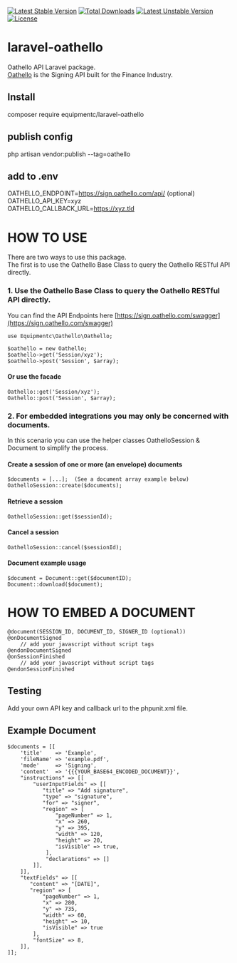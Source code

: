 [![Latest Stable Version](https://poser.pugx.org/equipmentc/laravel-oathello/v)](//packagist.org/packages/equipmentc/laravel-oathello) [![Total Downloads](https://poser.pugx.org/equipmentc/laravel-oathello/downloads)](//packagist.org/packages/equipmentc/laravel-oathello) [![Latest Unstable Version](https://poser.pugx.org/equipmentc/laravel-oathello/v/unstable)](//packagist.org/packages/equipmentc/laravel-oathello) [![License](https://poser.pugx.org/equipmentc/laravel-oathello/license)](//packagist.org/packages/equipmentc/laravel-oathello)

# laravel-oathello
Oathello API Laravel package.  
[Oathello](https://www.oathello.com/oathello-sign) is the Signing API built for the Finance Industry.

## Install
composer require equipmentc/laravel-oathello

## publish config
php artisan vendor:publish --tag=oathello

## add to .env
OATHELLO_ENDPOINT=https://sign.oathello.com/api/  (optional)  
OATHELLO_API_KEY=xyz  
OATHELLO_CALLBACK_URL=https://xyz.tld

# HOW TO USE
There are two ways to use this package.  
The first is to use the Oathello Base Class to query the Oathello RESTful API directly.

### 1. Use the Oathello Base Class to query the Oathello RESTful API directly.

You can find the API Endpoints here [https://sign.oathello.com/swagger](https://sign.oathello.com/swagger)

```
use Equipmentc\Oathello\Oathello;

$oathello = new Oathello;
$oathello->get('Session/xyz');
$oathello->post('Session', $array);
```

#### Or use the facade
```
Oathello::get('Session/xyz');
Oathello::post('Session', $array);
```

### 2. For embedded integrations you may only be concerned with documents.

In this scenario you can use the helper classes OathelloSession & Document to simplify the process.

#### Create a session of one or more (an envelope) documents
```
$documents = [...];  (See a document array example below)
OathelloSession::create($documents);
```

#### Retrieve a session
```
OathelloSession::get($sessionId);
```

#### Cancel a session
```
OathelloSession::cancel($sessionId);
```

#### Document example usage
```
$document = Document::get($documentID);
Document::download($document);
```

# HOW TO EMBED A DOCUMENT
```
@document(SESSION_ID, DOCUMENT_ID, SIGNER_ID (optional))
@onDocumentSigned
    // add your javascript without script tags
@endonDocumentSigned
@onSessionFinished
    // add your javascript without script tags
@endonSessionFinished
```

## Testing
Add your own API key and callback url to the phpunit.xml file.

## Example Document
```
$documents = [[
    'title'    => 'Example',
    'fileName' => 'example.pdf',
    'mode'     => 'Signing',
    'content'  => '{{{YOUR_BASE64_ENCODED_DOCUMENT}}',
    "instructions" => [[
        "userInputFields" => [[
           "title" => "Add signature",
           "type" => "signature",
           "for" => "signer",
           "region" => [
               "pageNumber" => 1,
               "x" => 260,
               "y" => 395,
               "width" => 120,
               "height" => 20,
               "isVisible" => true,
            ],
            "declarations" => []
        ]],
    ]],
    "textFields" => [[
       "content" => "[DATE]",
       "region" => [
           "pageNumber" => 1,
           "x" => 280,
           "y" => 735,
           "width" => 60,
           "height" => 10,
           "isVisible" => true
        ],
        "fontSize" => 8,
    ]],
]];
```
